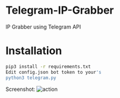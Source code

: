 # Telegram-IP-Grabber
IP Grabber using Telegram API

# Installation
```bash
pip3 install -r requirements.txt
Edit config.json bot token to your's
python3 telegram.py
```
Screenshot:
![action](https://media.discordapp.net/attachments/825962693647269901/843095985353261084/unknown.png)
